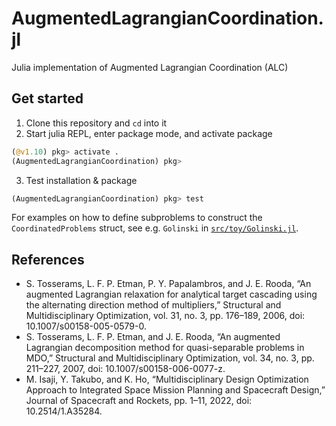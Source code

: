 # AugmentedLagrangianCoordination.jl

Julia implementation of Augmented Lagrangian Coordination (ALC)

## Get started

1. Clone this repository and `cd` into it
2. Start julia REPL, enter package mode, and activate package 

```julia
(@v1.10) pkg> activate .
(AugmentedLagrangianCoordination) pkg>
```

3. Test installation & package

```julia
(AugmentedLagrangianCoordination) pkg> test
```

For examples on how to define subproblems to construct the `CoordinatedProblems` struct, see e.g. `Golinski` in [`src/toy/Golinski.jl`](https://github.gatech.edu/SSOG/ALC.jl/blob/main/src/toy/Golinski.jl). 

## References

- S. Tosserams, L. F. P. Etman, P. Y. Papalambros, and J. E. Rooda, “An augmented Lagrangian relaxation for analytical target cascading using the alternating direction method of multipliers,” Structural and Multidisciplinary Optimization, vol. 31, no. 3, pp. 176–189, 2006, doi: 10.1007/s00158-005-0579-0.
- S. Tosserams, L. F. P. Etman, and J. E. Rooda, “An augmented Lagrangian decomposition method for quasi-separable problems in MDO,” Structural and Multidisciplinary Optimization, vol. 34, no. 3, pp. 211–227, 2007, doi: 10.1007/s00158-006-0077-z.
- M. Isaji, Y. Takubo, and K. Ho, “Multidisciplinary Design Optimization Approach to Integrated Space Mission Planning and Spacecraft Design,” Journal of Spacecraft and Rockets, pp. 1–11, 2022, doi: 10.2514/1.A35284.
  

